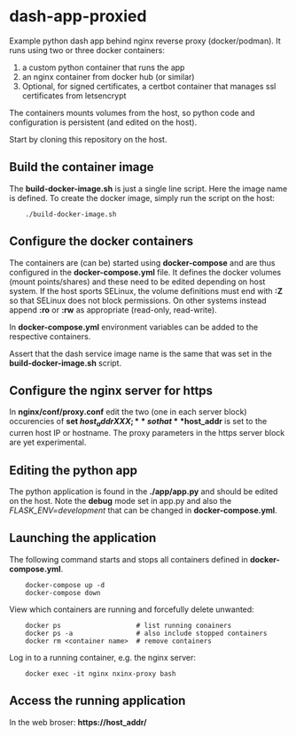 # dash-app-proxied

Example python dash app behind nginx reverse proxy (docker/podman). It runs using two or three docker containers:

1. a custom python container that runs the app
2. an nginx container from docker hub (or similar)
3. Optional, for signed certificates, a certbot container that manages ssl certificates from letsencrypt

The containers mounts volumes from the host, so python code and configuration is persistent (and edited on the host).

Start by cloning this repository on the host.

## Build the container image

The **build-docker-image.sh** is just a single line script. Here the image name
is defined. To create the docker image, simply run the script on the host:

        ./build-docker-image.sh

## Configure the docker containers

The containers are (can be) started using **docker-compose** and are thus configured in the **docker-compose.yml** file. It defines the docker volumes (mount points/shares) and these need to be edited depending on host system. If the host sports SELinux, the volume definitions must end with **:Z** so that SELinux does not block permissions. On other systems instead append **:ro** or **:rw** as appropriate (read-only, read-write).

In **docker-compose.yml** environment variables can be added to the respective containers.

Assert that the dash service image name is the same that was set in the **build-docker-image.sh** script.

## Configure the nginx server for https

In **nginx/conf/proxy.conf** edit the two (one in each server block) occurencies of **set $host_addr XXX;** so that **$host_addr** is set to the curren host IP or hostname. The proxy parameters in the https server block are yet experimental.

## Editing the python app

The python application is found in the **./app/app.py** and should be edited on the host. Note the **debug** mode set in app.py and also the *FLASK_ENV=development* that can be changed in **docker-compose.yml**.

## Launching the application

The following command starts and stops all containers defined in **docker-compose.yml**.

        docker-compose up -d
        docker-compose down

View which containers are running and forcefully delete unwanted:

        docker ps                   # list running conainers
        docker ps -a                # also include stopped containers
        docker rm <container name>  # remove containers

Log in to a running container, e.g. the nginx server:

        docker exec -it nginx nxinx-proxy bash

## Access the running application

In the web broser: **https://host_addr/**
